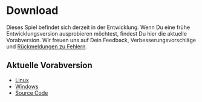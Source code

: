 # Download

Dieses Spiel befindet sich derzeit in der Entwicklung. Wenn Du eine frühe Entwicklungsversion ausprobieren möchtest,
findest Du hier die aktuelle Vorabversion. Wir freuen uns auf Dein Feedback, Verbesserungsvorschläge und 
[Rückmeldungen zu Fehlern](https://github.com/Retro-Carnage-Team/retro-carnage/issues).

## Aktuelle Vorabversion

- [Linux](http://www.retro-carnage.net/releases/Retro-Carnage-Linux.zip)
- [Windows](http://www.retro-carnage.net/releases/Retro-Carnage-Windows.zip)
- [Source Code](http://www.retro-carnage.net/releases/Retro-Carnage-Code.zip)
